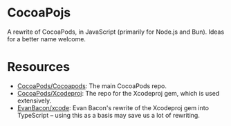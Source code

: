 # CocoaPojs

A rewrite of CocoaPods, in JavaScript (primarily for Node.js and Bun). Ideas for a better name welcome.

# Resources

- [CocoaPods/Cocoapods](https://github.com/CocoaPods/CocoaPods): The main CocoaPods repo.
- [CocoaPods/Xcodeproj](https://github.com/CocoaPods/Xcodeproj): The repo for the Xcodeproj gem, which is used extensively.
- [EvanBacon/xcode](https://github.com/EvanBacon/xcode): Evan Bacon's rewrite of the Xcodeproj gem into TypeScript – using this as a basis may save us a lot of rewriting.
